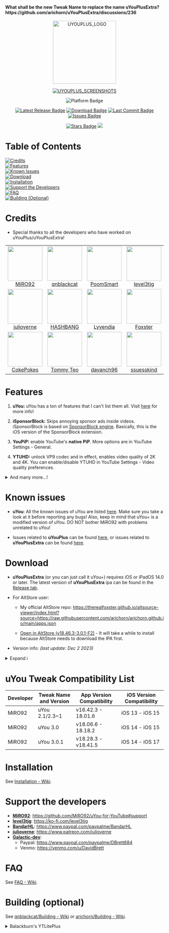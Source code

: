 <h4> What shall be the new Tweak Name to replace the name uYouPlusExtra? https://github.com/arichorn/uYouPlusExtra/discussions/236 </h4>

<p align="center">
  <a href="https://user-images.githubusercontent.com/78001398/271790092-006e81cc-715a-4fbc-aff6-15832e2da8c4.png">
    <img src="https://user-images.githubusercontent.com/78001398/271790092-006e81cc-715a-4fbc-aff6-15832e2da8c4.png" alt="UYOUPLUS_LOGO" width="200" height="200">
  </a>
</p>

<p align="center">
  <a href="https://user-images.githubusercontent.com/52943116/189822859-8a0952db-9264-4b5b-9cbe-d0a87b2db5a0.PNG">
    <img src="https://user-images.githubusercontent.com/78001398/271856328-dc45c8de-fb9c-403f-b287-3b9b270b84eb.png" alt="UYOUPLUS_SCREENSHOTS">
  </a>
</p>

<p align="center">
  <img src="https://img.shields.io/badge/Platform-iOS%20%7C%20iPadOS%2014.0%2B-yellow?logo=apple&logoColor=darkgray" alt="Platform Badge">
</p>

<p align="center">
    <a href="https://github.com/arichorn/uYouPlusExtra/releases/latest"><img src="https://custom-icon-badges.demolab.com/github/v/release/arichorn/uYouPlusExtra?logo=youtube&color=%23e81e8a&label=Latest%20Release" alt="Latest Release Badge"></a>
    <a href="https://github.com/arichorn/uYouPlusExtra/releases/latest"><img src="https://img.shields.io/github/downloads/qnblackcat/uYouPlus/total?color=%23e81e8a&label=Downloads&logo=cloudsmith&logoColor=white" alt="Download Badge"></a>
    <a href="https://github.com/arichorn/uYouPlusExtra/commit"><img src="https://custom-icon-badges.demolab.com/github/last-commit/arichorn/uYouPlusExtra?logo=history&logoColor=white&color=%23e81e8a&label=Last%20Commit" alt="Last Commit Badge"></a>
    <a href="https://github.com/arichorn/uYouPlusExtra/issues"><img src="https://custom-icon-badges.demolab.com/github/issues-raw/arichorn/uYouPlusExtra?logo=issue-opened&logoColor=white&color=%23e81e8a&label=Issues" alt="Issues Badge"></a>
</p>

<p align="center">
    <a href="https://github.com/arichorn/uYouPlusExtra/stargazers"><img src="https://custom-icon-badges.demolab.com/github/stars/arichorn/uYouPlusExtra?logo=star&logoColor=white&color=%23e81e8a&label=Stars" alt="Stars Badge"></img></a>
<a href="https://github.com/arichorn/uYouPlusExtra/network/members"><img src="https://custom-icon-badges.demolab.com/github/forks/arichorn/uYouPlusExtra?logo=github&logoColor=white&color=%23e81e8a&label=Forks"></a>
</p>

# Table of Contents

[![Credits](https://img.shields.io/badge/Credits-blue?style=flat)](#credits)<br>
[![Features](https://img.shields.io/badge/Features-blue?style=flat)](#features)<br>
[![Known Issues](https://img.shields.io/badge/Known%20Issues-blue?style=flat)](#known-issues)<br>
[![Download](https://img.shields.io/badge/Download-blue?style=flat)](#download)<br>
[![Installation](https://img.shields.io/badge/Installation-blue?style=flat)](#installation)<br>
[![Support the Developers](https://img.shields.io/badge/Support%20the%20Developers-blue?style=flat)](#support-the-developers)<br>
[![FAQ](https://img.shields.io/badge/FAQ-blue?style=flat)](#faq)<br>
[![Building (Optional)](https://img.shields.io/badge/Building%20%28Optional%29-blue?style=flat)](#building-optional)

# Credits
- Special thanks to all the developers who have worked on uYouPlus/uYouPlusExtra! 

<table id='credit'>
<tr>
<td align="center">
<a href='https://github.com/MiRO92'>
<img src='https://user-images.githubusercontent.com/78001398/271811861-da79accc-095c-4cb3-b7b4-8d48b1449259.png' width='110px'>
</a>
<br>
<a href='https://twitter.com/miro92'>MiRO92</a>
</td>
<td align="center">
<a href='https://github.com/qnblackcat'>
<img src='https://user-images.githubusercontent.com/78001398/271812521-e52ebf96-7272-4ec0-a149-8e721c053508.png' width='110px'>
</a>
<br>
<a href='https://twitter.com/qnblackcat'>qnblackcat</a>
</td>
<td align="center">
<a href='https://github.com/PoomSmart'>
<img src='https://user-images.githubusercontent.com/78001398/271811615-96093202-4aec-4e50-a750-8c7b83f3862c.png' width='110px'>
</a>
<br>
<a href='https://twitter.com/poomsmart'>PoomSmart</a>
</td>
<td align="center">
<a href='https://github.com/level3tjg'>
<img src='https://user-images.githubusercontent.com/78001398/271812596-7854996a-3825-4971-a9ff-1001b4d153cb.png' width='110px'>
</a>
<br>
<a href='https://twitter.com/level3tjg'>level3tjg</a>
</td>
<td align="center">
<a href='https://github.com/BandarHL'>
<img src='https://user-images.githubusercontent.com/78001398/271812729-2bb63da0-5239-43a4-aa3e-e1daa67e8dc2.png' width='110px'>
</a>
<br>
<a href='https://twitter.com/bandarhl'>BandarHelal</a>
</td>
<td align="center">
<a href='https://github.com/Galactic-Dev'>
<img src='https://user-images.githubusercontent.com/78001398/271812231-5b7d5d9f-6d19-4174-8478-8f07379ee1ca.png' width='110px'>
</a>
<br>
<a href='https://twitter.com/dev_galactic'>galactic</a>
</td>
</tr>
  
<tr>
<td align="center">
<a href='https://github.com/julioverne'>
<img src='https://user-images.githubusercontent.com/78001398/271812914-bf26d603-2d94-49f4-9702-f5e66af3f44a.png' width='110px'>
</a>
<br>
<a href='https://twitter.com/ijulioverne'>julioverne</a>
</td>
<td align="center">
<a href='https://github.com/hbang'>
<img src='https://user-images.githubusercontent.com/78001398/271813035-2e168ee5-fc47-43a6-9307-0fc20c7fca60.png' width='110px'>
</a>
<br>
<a href='https://twitter.com/hashbang'>HASHBANG</a>
</td>
<td align="center">
<a href='https://github.com/Lyvendia'>
<img src='https://user-images.githubusercontent.com/78001398/271812187-1c0d5b24-caba-4616-b875-4c458d10ca55.png' width='110px'>
</a>
<br>
<a href='https://github.com/Lyvendia'>Lyvendia</a>
</td>
<td align="center">
<a href='https://github.com/therealFoxster'>
<img src='https://user-images.githubusercontent.com/78001398/271812075-923038a7-5ffa-4ea4-9de4-fdf4e5d556c2.png' width='110px'>
</a>
<br>
<a href='https://twitter.com/therealFoxster'>Foxster</a>
</td>
<td align="center">
<a href='https://github.com/ichitaso'>
<img src='https://user-images.githubusercontent.com/78001398/271812398-c7e40fa3-4e0b-4be2-aa51-900444d59abd.png' width='110px'>
</a>
<br>
<a href='https://twitter.com/ichitaso'>ichitaso</a>
</td>
<td align="center">
<a href='https://github.com/AhmedBafkir'>
<img src='https://user-images.githubusercontent.com/78001398/271813114-dcb005f7-b83b-40e6-a9cb-9b661dd6b33b.png' width='110px'>
</a>
<br>
<a href='https://twitter.com/Peaceful_0'>Ahmed Bafkir</a>
</td>
</tr>

<tr>
<td align="center">
<a href='https://github.com/CokePokes'>
<img src='https://user-images.githubusercontent.com/78001398/271813228-d28471b4-cb67-442c-bd63-276f1641a14e.png' width='110px'>
</a>
<br>
<a href='https://twitter.com/cokepokes'>CokePokes</a>
</td>
<td align="center">
<a href='https://github.com/ISnackable'>
<img src='https://user-images.githubusercontent.com/78001398/271813311-2027a8de-a08d-4f1b-97a4-167f4bcef497.png' width='110px'>
</a>
<br>
<a href='https://isnackable.me/'>Tommy Teo</a>
</td>
<td align="center">
<a href='https://github.com/dayanch96'>
<img src='https://user-images.githubusercontent.com/78001398/271853514-129334b3-498f-4804-aceb-392bf5e373e6.png' width='110px;'>
</a>
<br>
<a href='https://github.com/dayanch96'>dayanch96</a>
</td>
<td align="center">
<a href='https://github.com/ssuesskind'>
<img src='https://user-images.githubusercontent.com/78001398/271853585-77271641-b825-43b1-af57-d9f5b12fe8ff.png' width='110px;'>
</a>
<br>
<a href='https://github.com/ssuesskind'>ssuesskind</a>
</td>
<td align="center">
<a href='https://github.com/balackburn'>
<img src='https://user-images.githubusercontent.com/78001398/271853318-3005deb3-b484-4b2b-a093-44c2af79b9af.png' width='110px;'>
</a>
<br>
<a href='https://github.com/balackburn'>balackburn</a>
</td>
<td align="center">
<a href='https://github.com/theos/theos'>
<img src='https://user-images.githubusercontent.com/78001398/271813393-56a63730-a56d-41ba-b473-4d37761526c9.png' width='110px'>
</a>
<br>
<a href='https://theos.dev'>theos</a>
</td>
</tr>
</table>

# Features

1. **uYou:** uYou has a ton of features that I can't list them all. Visit [here](https://miro92.com/repo/depictions/?p=com.miro.uyou) for more info!

2. **iSponsorBlock:** Skips annoying sponsor ads inside videos. iSponsorBlock is based on [SponsorBlock engine](https://sponsor.ajay.app/). Basically, this is the iOS version of the SponsorBlock extension.

3. **YouPiP:** enable YouTube's **native PiP**. More options are in YouTube Settings - General.

4. **YTUHD:** unlock VP9 codec and in effect, enables video quality of 2K and 4K. You can enable/disable YTUHD in YouTube Settings - Video quality preferences.

<details>
  <summary>And many more...!</summary>

5. **YTClassicVideoQuality:** Since YouTube v16.xx, changing video quality requires an extra step. YTClassicVideoQuality brings back the old video quality selector, which is more user-friendly than the new one.

6. **YTNoHoverCards:** This tweak offers the option to enable or disable the annoying suggested videos that appear at the end of YouTube videos.

7. **YouRememberCaption:** YouRememberCaption makes YouTube remember your video caption setting (if not already).

8. **NoYTPremium:** NoYTPremium removes YouTube Premium upsells, preventing the ads and promotions for YouTube Premium from appearing.

9. **YTSpeed:** YTSpeed adds additional playback speed options of 2.25x, 2.5x, 2.75x, 3x and more to the YouTube app, providing more flexibility in video playback speed.

10. **YTMiniplayerEnabler:** YTMiniplayerEnabler enables the Miniplayer feature for all YouTube videos.

11. **DontEatMyContent:** This tweak prevents the notch or Dynamic Island from obstructing 2:1 video content on YouTube, ensuring a better viewing experience.

12. **YTABConfig:** This tweak gives users control over YouTube's A/B testing flags, allowing them to enable or disable experimental features.

13. **YouMute:** YouMute provides a button to mute YouTube videos in the video player, offering a convenient way to toggle the audio on and off.

14. **YouQuality:** YouQuality offers a button to change the video quality of YouTube videos in the video player, allowing quick access to different quality options.

15. **YTVideoOverlay:** YTVideoOverlay adds buttons to overlay the video, providing quick access to features like captions, speed control, and quality settings.

16. **LowContrastMode:** LowContrastMode is a tweak that allows users to darken the text in the YouTube app, making it easier to read. **<-- uYouPlusExtra Exclusive Feature (subject to change)**

</details>

# Known issues

- **uYou**: All the known issues of uYou are listed [here](https://github.com/MiRO92/uYou-for-YouTube/issues). Make sure you take a look at it before reporting any bugs! Also, keep in mind that uYou+ is a modified version of uYou. DO NOT bother MiRO92 with problems unrelated to uYou!

- Issues related to **uYouPlus** can be found [here](https://github.com/qnblackcat/uYouPlus/issues/), or issues related to **uYouPlusExtra** can be found [here](https://github.com/arichorn/uYouPlusExtra/issues/).

# Download

- **uYouPlusExtra** (or you can just call it uYou+) requires iOS or iPadOS 14.0 or later. The latest version of **uYouPlusExtra** ipa can be found in the [Release tab](https://github.com/arichorn/uYouPlusExtra/releases/latest).

- For AltStore user: 

  - My official AltStore repo: https://therealfoxster.github.io/altsource-viewer/index.html?source=https://raw.githubusercontent.com/arichorn/arichorn.github.io/main/apps.json

  - [Open in AltStore (v18.46.3-3.0.1-F2)](https://tinyurl.com/mutewwdb) - It will take a while to install because AltStore needs to download the IPA first.

- Version info: _(last update: Dec 2 2023)_

<details>
  <summary>Expand ℹ️</summary>

| **Tweaks/App** | **Developer** | **Version** | **Open source** |
| - | - | :-: | :-:  |
| **YouTube** | Google Inc | 18.46.3 | ✖︎ |
| [uYou](https://github.com/MiRO92/uYou-for-YouTube) | [MiRO92](https://twitter.com/miro92) | 3.0.1 | ✖︎ |
| **Open in YouTube** | [CokePokes](https://github.com/CokePokes) | 1.2 | [✔︎](https://github.com/CokePokes/YoutubeExtensions) |
| **iSponsorBlock** | [Galactic-Dev](https://github.com/Galactic-Dev) | 1.2.1 | [✔︎](https://github.com/Galactic-Dev/iSponsorBlock) |
| **BigYTMiniPlayer** | [Galactic-Dev](https://github.com/Galactic-Dev) | 1.0-1 | [✔︎](https://github.com/Galactic-Dev/BigYTMiniPlayer) |
| **YTNoHoverCards** | [level3tjg](https://twitter.com/level3tjg) | 0.0.3 | [✔︎](https://github.com/level3tjg/YTNoHoverCards) |
| **YTMiniplayerEnabler** | [level3tjg](https://twitter.com/level3tjg) | 0.0.2 | [✔︎](https://github.com/level3tjg/YTMiniplayerEnabler) |
| **DontEatMyContent** | [therealFoxster](https://github.com/therealFoxster) | 1.0.11 | [✔︎](https://github.com/therealFoxster/DontEatMyContent) |
| **YTSpeed** | [Lyvendia](https://github.com/Lyvendia) | 1.0.1 | [✔︎](https://github.com/Lyvendia/YTSpeed) |
| **YTCastConfirm** | [JamieBerghmans](https://github.com/JamieBerghmans) | 1.0.0 | [✔︎](https://github.com/JamieBerghmans/YTCastConfirm) |
| **Alderis Color Picker** | [HASHBANG Productions](https://github.com/hbang) | 1.2 | [✔︎](https://github.com/hbang/Alderis) |
| **YTUHD** | [PoomSmart](https://twitter.com/poomsmart) | 1.4.0-1 | [✔︎](https://github.com/PoomSmart/YTUHD) |
| **YouPiP** | [PoomSmart](https://twitter.com/poomsmart) | 1.7.22 | [✔︎](https://github.com/PoomSmart/YouPiP) |
| **IAmYouTube** | [PoomSmart](https://twitter.com/poomsmart) | 1.2.0 | [✔︎](https://github.com/PoomSmart/IAmYouTube) |
| **YTABConfig** | [PoomSmart](https://twitter.com/poomsmart) | 1.5.0-2 | [✔︎](https://github.com/PoomSmart/YTABConfig) |
| **YTReExplore** | [PoomSmart](https://twitter.com/poomsmart) | 1.0.2 | [✔︎](https://github.com/PoomSmart/YTReExplore) |
| **NoYTPremium** | [PoomSmart](https://twitter.com/poomsmart) | 1.0.4 | [✔︎](https://github.com/PoomSmart/NoYTPremium) |
| **YTNoPaidPromo** | [PoomSmart](https://twitter.com/poomsmart) | 1.0.0 | [✔︎](https://github.com/PoomSmart/YTNoPaidPromo) |
| **YouRememberCaption** | [PoomSmart](https://twitter.com/poomsmart) | 1.0.0 | [✔︎](https://poomsmart.github.io/repo/depictions/youremembercaption.html) |
| **Return YouTube Dislike** | [PoomSmart](https://twitter.com/poomsmart) | 1.11.4 | [✔︎](https://github.com/PoomSmart/Return-YouTube-Dislikes) |
| **YouMute** | [PoomSmart](https://twitter.com/poomsmart) | 1.2.1-2 | [✔︎](https://github.com/PoomSmart/YouMute) |
| **YouQuality** | [PoomSmart](https://twitter.com/poomsmart) | 1.1.4 | [✔︎](https://github.com/PoomSmart/YouQuality) |
| **YTVideoOverlay** | [PoomSmart](https://twitter.com/poomsmart) | 1.1.1-1 | [✔︎](https://github.com/PoomSmart/YTVideoOverlay) |
| **YTHoldForSpeed** | [joshuaseltzer](https://github.com/joshuaseltzer) | 1.0.7 | [✔︎](https://github.com/joshuaseltzer/YTHoldForSpeed) |
| **LowContrastMode** | [arichorn](https://github.com/arichorn) | 1.5.1 | [✔︎](https://github.com/arichorn/YTLowContrastMode) |

</details>

# uYou Tweak Compatibility List

| Developer | Tweak Name and Version | App Version Compatibility | iOS Version Compatibility |
|-----------|-----------------------|--------------------------|--------------------------|
| MiRO92 | uYou 2.1/2.3~1 | v16.42.3 - 18.01.6 | iOS 13 - iOS 15 |
| MiRO92 | uYou 3.0 | v18.06.6 - 18.18.2 | iOS 14 - iOS 15 |
| MiRO92 | uYou 3.0.1 | v18.28.3 - v18.41.5 | iOS 14 - iOS 17 |

# Installation
See [Installation - Wiki](https://github.com/qnblackcat/uYouPlus/wiki/Installation).

# Support the developers
- [**MiRO92**](https://twitter.com/miro92): https://github.com/MiRO92/uYou-for-YouTube#support
- [**level3tjg**](https://twitter.com/level3tjg): https://ko-fi.com/level3tjg
- [**BandarHL**](https://twitter.com/bandarhl): https://www.paypal.com/paypalme/BandarHL
- [**julioverne**](https://twitter.com/ijulioverne): https://www.patreon.com/julioverne
- [**Galactic-dev**](https://twitter.com/dev_galactic):   
  - Paypal: https://www.paypal.com/paypalme/DBrett684 
  - Venmo: https://venmo.com/u/DavidBrett

# FAQ

See [FAQ - Wiki](https://github.com/qnblackcat/uYouPlus/wiki/FAQ).

# Building (optional)

See [qnblackcat/Building - Wiki](https://github.com/qnblackcat/uYouPlus/wiki/Building)
or [arichorn/Building - Wiki](https://github.com/arichorn/uYouPlusExtra/wiki/Building).

<details>
    <summary>Balackburn's YTLitePlus</summary><br>
- Change from uYouPlus/uYouPlusExtra to YTLitePlus (optional)

Hello, this is here to showcase this tweak. I have been seeing the YTLitePlus tweak on Reddit for quite some time now and decided to join in. Before you download the tweak, you should take a look at the pros and cons below to learn more about the tweak.

https://github.com/Balackburn/YTLitePlus/releases

**Pros**

- YTLitePlus is stable and more customizable than uYouPlus/uYouPlusExtra.

- YTLitePlus provides more features in YTLite & YTLitePlus Sections in Settings that uYouPlus/uYouPlusExtra may not have.

- YTLitePlus includes a lightweight version of the App Version Spoofer, making it easier to use.

- YTLitePlus does not cause your device to overheat, unlike uYouPlusExtra.

**Cons**

- No custom video downloading feature in YTLitePlus.

- Video quality on WiFi option is not available in YTLitePlus.

- Reordering the pivot bar tabs such as ‘Home‘, ‘Shorts‘, ‘Explore‘, ‘Trending‘, Create‘, ‘Subscriptions‘ & ‘You‘ is not available in YTLitePlus.
</details>
